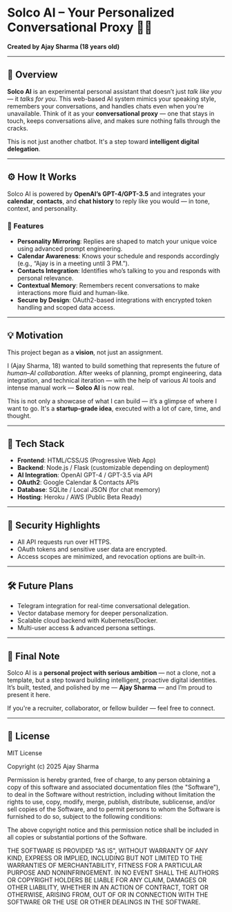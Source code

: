 # Solco AI – Your Personalized Conversational Proxy 🤖💬

**Created by Ajay Sharma (18 years old)**

---

## 🌟 Overview

**Solco AI** is an experimental personal assistant that doesn’t just *talk like you* — it *talks for you*. This web-based AI system mimics your speaking style, remembers your conversations, and handles chats even when you're unavailable. Think of it as your **conversational proxy** — one that stays in touch, keeps conversations alive, and makes sure nothing falls through the cracks.

This is not just another chatbot. It's a step toward **intelligent digital delegation**.

---

## ⚙️ How It Works

Solco AI is powered by **OpenAI’s GPT-4/GPT-3.5** and integrates your **calendar**, **contacts**, and **chat history** to reply like you would — in tone, context, and personality.

### 🧠 Features

- **Personality Mirroring**: Replies are shaped to match your unique voice using advanced prompt engineering.
- **Calendar Awareness**: Knows your schedule and responds accordingly (e.g., “Ajay is in a meeting until 3 PM.”).
- **Contacts Integration**: Identifies who’s talking to you and responds with personal relevance.
- **Contextual Memory**: Remembers recent conversations to make interactions more fluid and human-like.
- **Secure by Design**: OAuth2-based integrations with encrypted token handling and scoped data access.

---

## 💡 Motivation

This project began as a **vision**, not just an assignment.

I (Ajay Sharma, 18) wanted to build something that represents the future of *human–AI collaboration*. After weeks of planning, prompt engineering, data integration, and technical iteration — with the help of various AI tools and intense manual work — **Solco AI** is now real.

This is not only a showcase of what I can build — it’s a glimpse of where I want to go. It's a **startup-grade idea**, executed with a lot of care, time, and thought.

---

## 🚀 Tech Stack

- **Frontend**: HTML/CSS/JS (Progressive Web App)
- **Backend**: Node.js / Flask (customizable depending on deployment)
- **AI Integration**: OpenAI GPT-4 / GPT-3.5 via API
- **OAuth2**: Google Calendar & Contacts APIs
- **Database**: SQLite / Local JSON (for chat memory)
- **Hosting**: Heroku / AWS (Public Beta Ready)

---

## 🔐 Security Highlights

- All API requests run over HTTPS.
- OAuth tokens and sensitive user data are encrypted.
- Access scopes are minimized, and revocation options are built-in.

---

## 🛠 Future Plans

- Telegram integration for real-time conversational delegation.
- Vector database memory for deeper personalization.
- Scalable cloud backend with Kubernetes/Docker.
- Multi-user access & advanced persona settings.

---

## 📣 Final Note

Solco AI is a **personal project with serious ambition** — not a clone, not a template, but a step toward building intelligent, proactive digital identities. It’s built, tested, and polished by me — **Ajay Sharma** — and I’m proud to present it here.

If you're a recruiter, collaborator, or fellow builder — feel free to connect.

---

## 📎 License

MIT License

Copyright (c) 2025 Ajay Sharma

Permission is hereby granted, free of charge, to any person obtaining a copy
of this software and associated documentation files (the "Software"), to deal
in the Software without restriction, including without limitation the rights
to use, copy, modify, merge, publish, distribute, sublicense, and/or sell
copies of the Software, and to permit persons to whom the Software is
furnished to do so, subject to the following conditions:

The above copyright notice and this permission notice shall be included in all
copies or substantial portions of the Software.

THE SOFTWARE IS PROVIDED "AS IS", WITHOUT WARRANTY OF ANY KIND, EXPRESS OR
IMPLIED, INCLUDING BUT NOT LIMITED TO THE WARRANTIES OF MERCHANTABILITY,
FITNESS FOR A PARTICULAR PURPOSE AND NONINFRINGEMENT. IN NO EVENT SHALL THE
AUTHORS OR COPYRIGHT HOLDERS BE LIABLE FOR ANY CLAIM, DAMAGES OR OTHER
LIABILITY, WHETHER IN AN ACTION OF CONTRACT, TORT OR OTHERWISE, ARISING FROM,
OUT OF OR IN CONNECTION WITH THE SOFTWARE OR THE USE OR OTHER DEALINGS IN THE
SOFTWARE.


